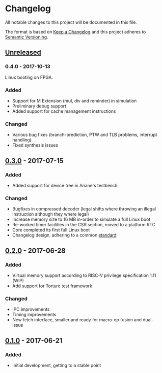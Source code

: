 # Changelog
All notable changes to this project will be documented in this file.

The format is based on [Keep a Changelog](http://keepachangelog.com/en/1.0.0/)
and this project adheres to [Semantic Versioning](http://semver.org/spec/v2.0.0.html).

## [Unreleased]

### 0.4.0 - 2017-10-13

Linux booting on FPGA.

### Added
- Support for M Extension (mul, div and reminder) in simulation
- Preliminary debug support
- Added support for cache management instructions

### Changed
- Various bug fixes (branch-prediction, PTW and TLB problems, interrupt handling)
- Fixed synthesis issues

## [0.3.0] - 2017-07-15
### Added
- Added support for device tree in Ariane's testbench

### Changed
- Bugfixes in compressed decoder (legal shifts where throwing an illegal instruction although they where legal)
- Increase memory size to 16 MB in-order to simulate a full Linux boot
- Re-worked timer facilities in the CSR section, moved to a platform RTC
- Core completed its first full Linux boot
- Changelog design, adhering to a common [standard](http://keepachangelog.com/en/1.0.0/)

## [0.2.0] - 2017-06-28
### Added
- Virtual memory support according to RISC-V privilege specification 1.11 (WIP)
- Add support for Torture test framework

### Changed
- IPC improvements
- Timing improvements
- New fetch interface, smaller and ready for macro-op fusion and dual-issue

## [0.1.0] - 2017-06-21
### Added
- Initial development, getting to a stable point

[Unreleased]: https://iis-git.ee.ethz.ch/floce/ariane/compare/v0.3.0...HEAD
[0.3.0]: https://iis-git.ee.ethz.ch/floce/ariane/compare/v0.3.0...v0.4.0
[0.2.0]: https://iis-git.ee.ethz.ch/floce/ariane/compare/v0.2.0...v0.3.0
[0.1.0]: https://iis-git.ee.ethz.ch/floce/ariane/compare/v0.1.0...v0.2.0
